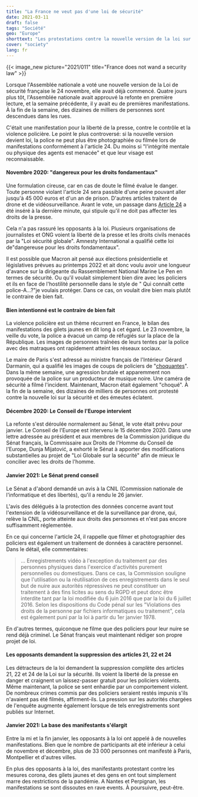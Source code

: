 ```yaml
---
title: "La France ne veut pas d'une loi de sécurité"
date: 2021-03-11
draft: false
tags: "Société"
geo: "Europe"
shorttext: "Les protestations contre la nouvelle version de la loi sur la sécurité se poursuivent. Les critiques voient les droits civils et médiatiques en danger."
cover: "society"
lang: fr
---
```


{{< image_new picture="2021/011" title="France does not wand a security law" >}}

Lorsque l'Assemblée nationale a voté une nouvelle version de la Loi de sécurité française le 24 novembre, elle avait déjà commencé.  Quatre jours plus tôt, l'Assemblée nationale avait approuvé la refonte en première lecture, et la semaine précédente, il y avait eu de premières manifestations. À la fin de la semaine, des dizaines de milliers de personnes sont descendues dans les rues.

C'était une manifestation pour la liberté de la presse, contre le contrôle et la violence policière. Le point le plus controversé: si la nouvelle version devient loi, la police ne peut plus être photographiée ou filmée lors de manifestations conformément à l'article 24. Du moins si "l'intégrité mentale ou physique des agents est menacée" et que leur visage est reconnaissable.

#### Novembre 2020: "dangereux pour les droits fondamentaux"

Une formulation cireuse, car en cas de doute le filmé évalue le danger. Toute personne violant l'article 24 sera passible d'une peine pouvant aller jusqu'à 45 000 euros et d'un an de prison. D'autres articles traitent de drone et de vidéosurveillance. Avant le vote, un passage dans [Article 24](https://www.tagesschau.de/ausland/sicherheitsgesetz-frankreich-101.html "Mach Dir kein Bild") a été inséré à la dernière minute, qui stipule qu'il ne doit pas affecter les droits de la presse.

Cela n'a pas rassuré les opposants à la loi. Plusieurs organisations de journalistes et ONG voient la liberté de la presse et les droits civils menacés par la "Loi sécurité globale". Amnesty International a qualifié cette loi de"dangereuse pour les droits fondamentaux".

Il est possible que Macron ait pensé aux élections présidentielle et législatives prévues au printemps 2022 et ait donc voulu avoir une longueur d'avance sur la dirigeante du Rassemblement National Marine Le Pen en termes de sécurité. Ou qu'il voulait simplement bien dire avec les policiers et ils en face de l'hostilité personnelle dans le style de " Qui connaît cette police-A...?"je voulais protéger. Dans ce cas, on voulait dire bien mais plutôt le contraire de bien fait.

#### Bien intentionné est le contraire de bien fait

La violence policière est un thème récurrent en France, le bilan des manifestations des gilets jaunes en dit long à cet égard. Le 23 novembre, la veille du vote, la police a évacué un camp de réfugiés sur la place de la République. Les images de personnes traînées de leurs tentes par la police avec des matraques ont rapidement atteint les réseaux sociaux.

Le maire de Paris s'est adressé au ministre français de l'Intérieur Gérard Darmanin, qui a qualifié les images de coups de policiers de "[choquantes](https://www.zeit.de/news/2020-11/27/polizeigwalt-macron-schockiert-ueber-brutales-video "Polizeigewalt in Frankreich: Schock über brutales Video")". Dans la même semaine, une agression brutale et apparemment non provoquée de la police sur un producteur de musique noire. Une caméra de sécurité a filmé l'incident. Maintenant, Macron était également "choqué". À la fin de la semaine, des dizaines de milliers de personnes ont protesté contre la nouvelle loi sur la sécurité et des émeutes éclatent.

#### Décembre 2020: Le Conseil de l'Europe intervient

La refonte s'est déroulée normalement au Sénat, le vote était prévu pour janvier. Le Conseil de l'Europe est intervenu le 15 décembre 2020. Dans une lettre adressée au président et aux membres de la Commission juridique du Sénat français, la Commissaire aux Droits de l'Homme du Conseil de l'Europe, Dunja Mijatović, a exhorté le Sénat à apporter des modifications substantielles au projet de "Loi Globale sur la sécurité" afin de mieux le concilier avec les droits de l'homme.

#### Janvier 2021: Le Sénat prend conseil

Le Sénat a d'abord demandé un avis à la CNIL (Commission nationale de l'informatique et des libertés), qu'il a rendu le 26 janvier. 

L'avis des délégués à la protection des données concerne avant tout l'extension de la vidéosurveillance et de la surveillance par drone, qui, relève la CNIL, porte atteinte aux droits des personnes et n'est pas encore suffisamment réglementée.

En ce qui concerne l'article 24, il rappelle que filmer et photographier des policiers est également un traitement de données à caractère personnel. Dans le détail, elle commentaires:

> ... Enregistrements vidéo à l'exception du traitement par des personnes physiques dans l'exercice d'activités purement personnelles ou domestiques. Dans ce cas, la Commission souligne que l'utilisation ou la réutilisation de ces enregistrements dans le seul but de nuire aux autorités répressives ne peut constituer un traitement à des fins licites au sens du RGPD et peut donc être interdite tant par la loi modifiée du 6 juin 2016 que par la loi du 6 juillet 2016. Selon les dispositions du Code pénal sur les "Violations des droits de la personne par fichiers informatiques ou traitement", cela est également puni par la loi à partir du 1er janvier 1978.

En d'autres termes, quiconque ne filme que des policiers pour leur nuire se rend déjà criminel. Le Sénat français veut maintenant rédiger son propre projet de loi.

#### Les opposants demandent la suppression des articles 21, 22 et 24

Les détracteurs de la loi demandent la suppression complète des articles 21, 22 et 24 de la Loi sur la sécurité. Ils voient la liberté de la presse en danger et craignent un laissez-passer gratuit pour les policiers violents. Même maintenant, la police se sent enhardie par un comportement violent. De nombreux crimes commis par des policiers seraient restés impunis s'ils n'avaient pas été filmés, affirment-ils. La pression sur les autorités chargées de l'enquête augmente également lorsque de tels enregistrements sont publiés sur Internet.

#### Janvier 2021: La base des manifestants s'élargit

Entre la mi et la fin janvier, les opposants à la loi ont appelé à de nouvelles manifestations. Bien que le nombre de participants ait été inférieur à celui de novembre et décembre, plus de 33 000 personnes ont manifesté à Paris, Montpellier et d'autres villes.

En plus des opposants à la loi, des manifestants protestant contre les mesures corona, des gilets jaunes et des gens en ont tout simplement marre des restrictions de la pandémie. A Nantes et Perpignan, les manifestations se sont dissoutes en rave events. À poursuivre, peut-être.
